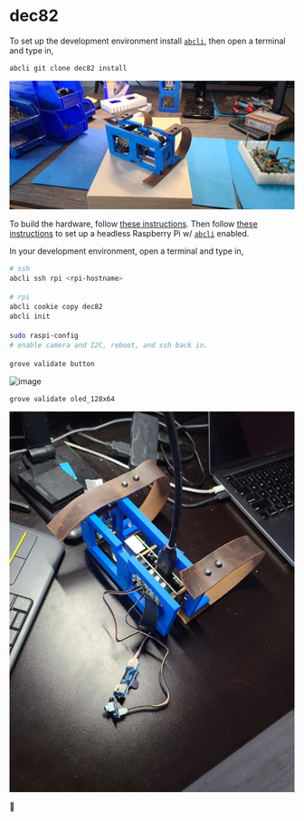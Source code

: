 # dec82

To set up the development environment install [`abcli`](https://github.com/kamangir/awesome-bash-cli), then open a terminal and type in,

```bash
abcli git clone dec82 install
```

![image](https://github.com/kamangir/blue-bracket/raw/main/images/dec82-1.jpg)

To build the hardware, follow [these instructions](https://github.com/kamangir/blue-bracket/blob/main/designs/dec82.md). Then follow [these instructions](https://github.com/kamangir/awesome-bash-cli/wiki/Raspberry-Pi) to set up a headless Raspberry Pi w/ [`abcli`](https://github.com/kamangir/awesome-bash-cli) enabled.

In your development environment, open a terminal and type in,

```bash
# ssh
abcli ssh rpi <rpi-hostname>

# rpi
abcli cookie copy dec82
abcli init

sudo raspi-config
# enable camera and I2C, reboot, and ssh back in.

grove validate button
```

![image](https://user-images.githubusercontent.com/1007567/204118904-fc9a3173-1e1d-42e2-af21-eb2e1947d965.png)

```bash
grove validate oled_128x64
```

![image](https://github.com/kamangir/blue-bracket/raw/main/images/dec82-3.jpg)

🚧
